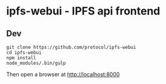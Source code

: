 # ipfs-webui - IPFS api frontend


## Dev

```
git clone https://github.com/protocol/ipfs-webui
cd ipfs-webui
npm install
node_modules/.bin/gulp
```

Then open a browser at <http://localhost:8000>
